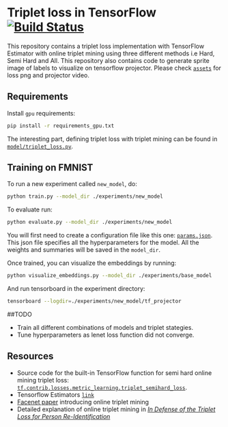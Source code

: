 # Triplet loss in TensorFlow [![Build Status](https://travis-ci.org/omoindrot/tensorflow-triplet-loss.svg?branch=master)](https://travis-ci.org/omoindrot/tensorflow-triplet-loss)


This repository contains a triplet loss implementation with TensorFlow Estimator with online triplet mining using three different methods i.e Hard, Semi Hard and All. This repository also contains code to generate sprite image of labels to visualize on tensorflow projector. Please check [`assets`](assets) for loss png and projector video.


## Requirements


Install `gpu` requirements:
```bash
pip install -r requirements_gpu.txt
```

The interesting part, defining triplet loss with triplet mining can be found in [`model/triplet_loss.py`](model/triplet_loss.py).

## Training on FMNIST

To run a new experiment called `new_model`, do:
```bash
python train.py --model_dir ./experiments/new_model
```

To evaluate run:
```bash
python evaluate.py --model_dir ./experiments/new_model
```

You will first need to create a configuration file like this one: [`params.json`](experiments/batch_all/params.json).
This json file specifies all the hyperparameters for the model.
All the weights and summaries will be saved in the `model_dir`.

Once trained, you can visualize the embeddings by running:
```bash
python visualize_embeddings.py --model_dir ./experiments/base_model
```

And run tensorboard in the experiment directory:
```bash
tensorboard --logdir=./experiments/new_model/tf_projector
```

##TODO 
- Train all different combinations of models and triplet stategies.
- Tune hyperparameters as lenet loss function did not converge. 

## Resources

- Source code for the built-in TensorFlow function for semi hard online mining triplet loss: [`tf.contrib.losses.metric_learning.triplet_semihard_loss`][tf-triplet-loss].
- Tensorflow Estimators [`link`][link]
- [Facenet paper][facenet] introducing online triplet mining
- Detailed explanation of online triplet mining in [*In Defense of the Triplet Loss for Person Re-Identification*][in-defense]

[link]: https://github.com/guillaumegenthial/tf-estimator-basics
[facenet]: https://arxiv.org/abs/1503.03832
[in-defense]: https://arxiv.org/abs/1703.07737
[tf-triplet-loss]: https://www.tensorflow.org/api_docs/python/tf/contrib/losses/metric_learning/triplet_semihard_loss
